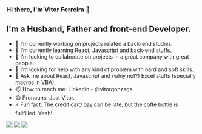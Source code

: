 ### Hi there, I'm Vitor Ferreira 👋


## I'm a Husband, Father and front-end Developer.

- 🔭 I’m currently working on projects related a back-end studies.
- 🌱 I’m currently learning React, Javascript and back-end stuffs.
- 👯 I’m looking to collaborate on projects in a great company with great people.
- 🤔 I’m looking for help with any kind of problem with hard and soft skills.
- 💬 Ask me about React, Javascript and (whiy not?) Excel stuffs (specially macros in VBA).
- 📫 How to reach me: Linkedin - @vitorgonzaga
- 😄 Pronouns: Just Vitor.
- ⚡ Fun fact: The credit card pay can be late, but the coffe bottle is fullfilled! Yeah!

<img src="https://github-readme-stats.vercel.app/api?username=vitorgonzaga&show_icons=true&theme=radical" />
<img src="https://github-readme-stats.vercel.app/api/top-langs/?username=vitorgonzaga&layout=compact&theme=radical" />
<img style="margin:0 100px 0 0" src="https://github-readme-stats.vercel.app/api/wakatime?username=vitorgonzaga&theme=radical" />


